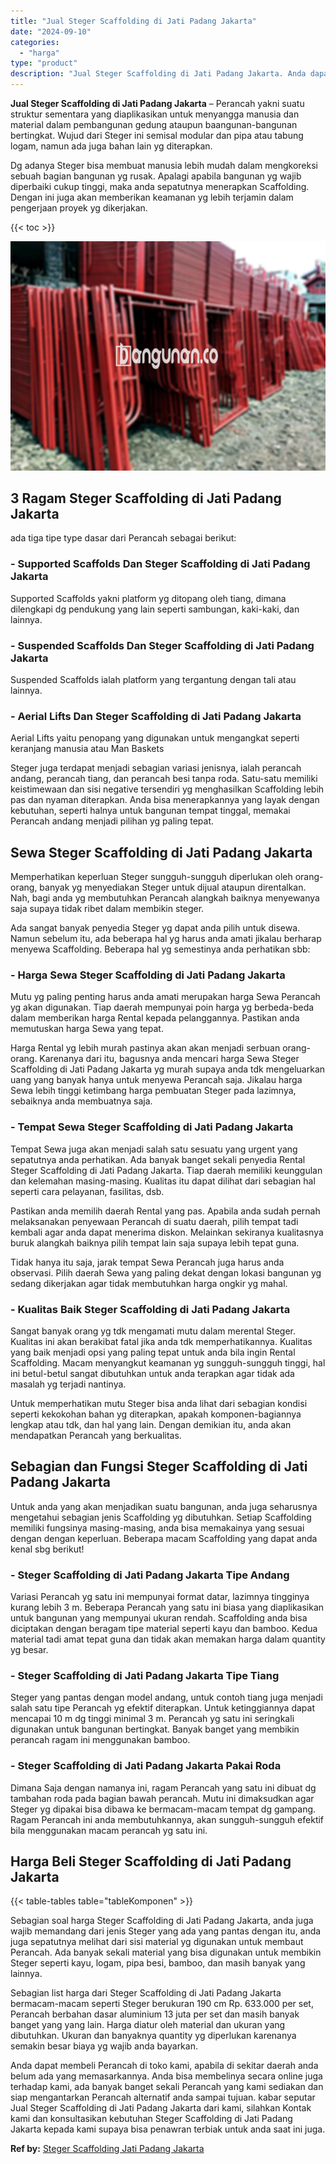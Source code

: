 ```yaml
---
title: "Jual Steger Scaffolding di Jati Padang Jakarta"
date: "2024-09-10"
categories: 
  - "harga"
type: "product"
description: "Jual Steger Scaffolding di Jati Padang Jakarta. Anda dapat membeli Perancah di toko kami, apabila di sekitar daerah anda belum ada yang memasarkannya. Anda b..."
---
```


**Jual Steger Scaffolding di Jati Padang Jakarta** – Perancah yakni suatu struktur sementara yang diaplikasikan untuk menyangga manusia dan material dalam pembangunan gedung ataupun baangunan-bangunan bertingkat. Wujud dari Steger ini semisal modular dan pipa atau tabung logam, namun ada juga bahan lain yg diterapkan.

Dg adanya Steger bisa membuat manusia lebih mudah dalam mengkoreksi sebuah bagian bangunan yg rusak. Apalagi apabila bangunan yg wajib diperbaiki cukup tinggi, maka anda sepatutnya menerapkan Scaffolding. Dengan ini juga akan memberikan keamanan yg lebih terjamin dalam pengerjaan proyek yg dikerjakan.

{{< toc >}}

![Jual Steger Scaffolding di Jati Padang Jakarta](/images/sewa-scaffolding-steger-08.png)

## 3 Ragam Steger Scaffolding di Jati Padang Jakarta

ada tiga tipe type dasar dari Perancah sebagai berikut:

### \- Supported Scaffolds Dan Steger Scaffolding di Jati Padang Jakarta

Supported Scaffolds yakni platform yg ditopang oleh tiang, dimana dilengkapi dg pendukung yang lain seperti sambungan, kaki-kaki, dan lainnya.

### \- Suspended Scaffolds Dan Steger Scaffolding di Jati Padang Jakarta

Suspended Scaffolds ialah platform yang tergantung dengan tali atau lainnya.

### \- Aerial Lifts Dan Steger Scaffolding di Jati Padang Jakarta

Aerial Lifts yaitu penopang yang digunakan untuk mengangkat seperti keranjang manusia atau Man Baskets

Steger juga terdapat menjadi sebagian variasi jenisnya, ialah perancah andang, perancah tiang, dan perancah besi tanpa roda. Satu-satu memiliki keistimewaan dan sisi negative tersendiri yg menghasilkan Scaffolding lebih pas dan nyaman diterapkan. Anda bisa menerapkannya yang layak dengan kebutuhan, seperti halnya untuk bangunan tempat tinggal, memakai Perancah andang menjadi pilihan yg paling tepat.

## Sewa Steger Scaffolding di Jati Padang Jakarta

Memperhatikan keperluan Steger sungguh-sungguh diperlukan oleh orang-orang, banyak yg menyediakan Steger untuk dijual ataupun direntalkan. Nah, bagi anda yg membutuhkan Perancah alangkah baiknya menyewanya saja supaya tidak ribet dalam membikin steger.

Ada sangat banyak penyedia Steger yg dapat anda pilih untuk disewa. Namun sebelum itu, ada beberapa hal yg harus anda amati jikalau berharap menyewa Scaffolding. Beberapa hal yg semestinya anda perhatikan sbb:

### \- Harga Sewa Steger Scaffolding di Jati Padang Jakarta

Mutu yg paling penting harus anda amati merupakan harga Sewa Perancah yg akan digunakan. Tiap daerah mempunyai poin harga yg berbeda-beda dalam memberikan harga Rental kepada pelanggannya. Pastikan anda memutuskan harga Sewa yang tepat.

Harga Rental yg lebih murah pastinya akan akan menjadi serbuan orang-orang. Karenanya dari itu, bagusnya anda mencari harga Sewa Steger Scaffolding di Jati Padang Jakarta yg murah supaya anda tdk mengeluarkan uang yang banyak hanya untuk menyewa Perancah saja. Jikalau harga Sewa lebih tinggi ketimbang harga pembuatan Steger pada lazimnya, sebaiknya anda membuatnya saja.

### \- Tempat Sewa Steger Scaffolding di Jati Padang Jakarta

Tempat Sewa juga akan menjadi salah satu sesuatu yang urgent yang sepatutnya anda perhatikan. Ada banyak banget sekali penyedia Rental Steger Scaffolding di Jati Padang Jakarta. Tiap daerah memiliki keunggulan dan kelemahan masing-masing. Kualitas itu dapat dilihat dari sebagian hal seperti cara pelayanan, fasilitas, dsb.

Pastikan anda memilih daerah Rental yang pas. Apabila anda sudah pernah melaksanakan penyewaan Perancah di suatu daerah, pilih tempat tadi kembali agar anda dapat menerima diskon. Melainkan sekiranya kualitasnya buruk alangkah baiknya pilih tempat lain saja supaya lebih tepat guna.

Tidak hanya itu saja, jarak tempat Sewa Perancah juga harus anda observasi. Pilih daerah Sewa yang paling dekat dengan lokasi bangunan yg sedang dikerjakan agar tidak membutuhkan harga ongkir yg mahal.

### \- Kualitas Baik Steger Scaffolding di Jati Padang Jakarta

Sangat banyak orang yg tdk mengamati mutu dalam merental Steger. Kualitas ini akan berakibat fatal jika anda tdk memperhatikannya. Kualitas yang baik menjadi opsi yang paling tepat untuk anda bila ingin Rental Scaffolding. Macam menyangkut keamanan yg sungguh-sungguh tinggi, hal ini betul-betul sangat dibutuhkan untuk anda terapkan agar tidak ada masalah yg terjadi nantinya.

Untuk memperhatikan mutu Steger bisa anda lihat dari sebagian kondisi seperti kekokohan bahan yg diterapkan, apakah komponen-bagiannya lengkap atau tdk, dan hal yang lain. Dengan demikian itu, anda akan mendapatkan Perancah yang berkualitas.

## Sebagian dan Fungsi Steger Scaffolding di Jati Padang Jakarta

Untuk anda yang akan menjadikan suatu bangunan, anda juga seharusnya mengetahui sebagian jenis Scaffolding yg dibutuhkan. Setiap Scaffolding memiliki fungsinya masing-masing, anda bisa memakainya yang sesuai dengan dengan keperluan. Beberapa macam Scaffolding yang dapat anda kenal sbg berikut!

### \- Steger Scaffolding di Jati Padang Jakarta Tipe Andang

Variasi Perancah yg satu ini mempunyai format datar, lazimnya tingginya kurang lebih 3 m. Beberapa Perancah yang satu ini biasa yang diaplikasikan untuk bangunan yang mempunyai ukuran rendah. Scaffolding anda bisa diciptakan dengan beragam tipe material seperti kayu dan bamboo. Kedua material tadi amat tepat guna dan tidak akan memakan harga dalam quantity yg besar.

### \- Steger Scaffolding di Jati Padang Jakarta Tipe Tiang

Steger yang pantas dengan model andang, untuk contoh tiang juga menjadi salah satu tipe Perancah yg efektif diterapkan. Untuk ketinggiannya dapat mencapai 10 m dg tinggi minimal 3 m. Perancah yg satu ini seringkali digunakan untuk bangunan bertingkat. Banyak banget yang membikin perancah ragam ini menggunakan bamboo.

### \- Steger Scaffolding di Jati Padang Jakarta Pakai Roda

Dimana Saja dengan namanya ini, ragam Perancah yang satu ini dibuat dg tambahan roda pada bagian bawah perancah. Mutu ini dimaksudkan agar Steger yg dipakai bisa dibawa ke bermacam-macam tempat dg gampang. Ragam Perancah ini anda membutuhkannya, akan sungguh-sungguh efektif bila menggunakan macam perancah yg satu ini.

## Harga Beli Steger Scaffolding di Jati Padang Jakarta

{{< table-tables table="tableKomponen" >}}

Sebagian soal harga Steger Scaffolding di Jati Padang Jakarta, anda juga wajib memandang dari jenis Steger yang ada yang pantas dengan itu, anda juga sepatutnya melihat dari sisi material yg digunakan untuk membaut Perancah. Ada banyak sekali material yang bisa digunakan untuk membikin Steger seperti kayu, logam, pipa besi, bamboo, dan masih banyak yang lainnya.

Sebagian list harga dari Steger Scaffolding di Jati Padang Jakarta bermacam-macam seperti Steger berukuran 190 cm Rp. 633.000 per set, Perancah berbahan dasar aluminium 13 juta per set dan masih banyak banget yang yang lain. Harga diatur oleh material dan ukuran yang dibutuhkan. Ukuran dan banyaknya quantity yg diperlukan karenanya semakin besar biaya yg wajib anda bayarkan.

Anda dapat membeli Perancah di toko kami, apabila di sekitar daerah anda belum ada yang memasarkannya. Anda bisa membelinya secara online juga terhadap kami, ada banyak banget sekali Perancah yang kami sediakan dan siap mengantarkan Perancah alternatif anda sampai tujuan. kabar seputar Jual Steger Scaffolding di Jati Padang Jakarta dari kami, silahkan Kontak kami dan konsultasikan kebutuhan Steger Scaffolding di Jati Padang Jakarta kepada kami supaya bisa penawran terbiak untuk anda saat ini juga.

**Ref by:** [Steger Scaffolding Jati Padang Jakarta](https://id.wikipedia.org/wiki/Steger)
